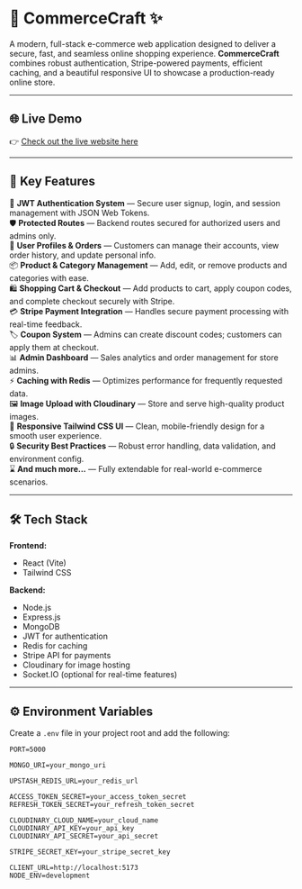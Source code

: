 # 🛒 **CommerceCraft** ✨  
A modern, full-stack e-commerce web application designed to deliver a secure, fast, and seamless online shopping experience. **CommerceCraft** combines robust authentication, Stripe-powered payments, efficient caching, and a beautiful responsive UI to showcase a production-ready online store.

---

## 🌐 **Live Demo**

👉 [Check out the live website here](https://your-app.onrender.com)  


---

## 🌟 **Key Features**

🔐 **JWT Authentication System** — Secure user signup, login, and session management with JSON Web Tokens.  
🛡️ **Protected Routes** — Backend routes secured for authorized users and admins only.  
👤 **User Profiles & Orders** — Customers can manage their accounts, view order history, and update personal info.  
📦 **Product & Category Management** — Add, edit, or remove products and categories with ease.  
🛍️ **Shopping Cart & Checkout** — Add products to cart, apply coupon codes, and complete checkout securely with Stripe.  
💳 **Stripe Payment Integration** — Handles secure payment processing with real-time feedback.  
🏷️ **Coupon System** — Admins can create discount codes; customers can apply them at checkout.  
📊 **Admin Dashboard** — Sales analytics and order management for store admins.  
⚡ **Caching with Redis** — Optimizes performance for frequently requested data.  
🖼️ **Image Upload with Cloudinary** — Store and serve high-quality product images.  
🎨 **Responsive Tailwind CSS UI** — Clean, mobile-friendly design for a smooth user experience.  
🔒 **Security Best Practices** — Robust error handling, data validation, and environment config.  
⌛ **And much more...** — Fully extendable for real-world e-commerce scenarios.

---

## 🛠️ **Tech Stack**

**Frontend:**  
- React (Vite)
- Tailwind CSS

**Backend:**  
- Node.js
- Express.js
- MongoDB
- JWT for authentication
- Redis for caching
- Stripe API for payments
- Cloudinary for image hosting
- Socket.IO (optional for real-time features)

---

## ⚙️ **Environment Variables**

Create a `.env` file in your project root and add the following:

```env
PORT=5000

MONGO_URI=your_mongo_uri

UPSTASH_REDIS_URL=your_redis_url

ACCESS_TOKEN_SECRET=your_access_token_secret
REFRESH_TOKEN_SECRET=your_refresh_token_secret

CLOUDINARY_CLOUD_NAME=your_cloud_name
CLOUDINARY_API_KEY=your_api_key
CLOUDINARY_API_SECRET=your_api_secret

STRIPE_SECRET_KEY=your_stripe_secret_key

CLIENT_URL=http://localhost:5173
NODE_ENV=development
